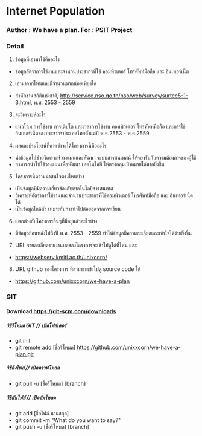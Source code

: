 # Internet Population
### Author : We have a plan. For : PSIT Project

### Detail
1. ข้อมูลที่เอามาใช้คืออะไร
  * ข้อมูลอัตราการใช้งานและจำนวนประชากรที่ใช้ คอมพิวเตอร์ โทรศัพท์มือถือ และ อินเทอร์เน็ต
2. เอามาจากไหนและมีจำนวนมากน้อยเพียงใด 
  * สำนักงานสถิติแห่งชาติ, http://service.nso.go.th/nso/web/survey/surtec5-1-3.html, พ.ศ. 2553 -.2559
3. จะวิเคราะห์อะไร
  * แนวโน้ม การใช้งาน การเติบโต และเวลาการใช้งาน คอมพิวเตอร์ โทรศัพท์มือถือ และการใช้อินเตอร์เน็ตของประชากรประเทศไทยตั้งแต่ปี พ.ศ.2553 - พ.ศ.2559
4. ผลและประโยชน์ที่คาดว่าจะได้โครงการนี้คืออะไร
  * นำข้อมูลไปช่วยวิเคราะห์วางแผนและพัฒนา ระบบสารสนเทศน์ ให้รองรับกับความต้องการของผู้ใช้
  * สามารถนำไปใช้วางแผนเพื่อพัฒนา เทคโนโลยี ให้ตรงกลุ่มเป้าหมายได้มากยิ่งขึ้น
5. โครงการนี้ความน่าสนใจตรงไหนบ้าง
  * เป็นข้อมูลที่มีความเกี่ยวข้องกับเทคโนโลยีสารสนเทศ
  * วิเคราะห์อัตราการใช้งานและจำนวนประชากรที่ใช้คอมพิวเตอร์ โทรศัพท์มือถือ และ อินเทอร์เน็ตได้
  * เป็นข้อมูลใกล้ตัว เหมาะกับการนำไปต่อยอดจากการเรียน
6. แตกต่างกับโครงการอื่นๆที่มีอยู่แล้วอะไรบ้าง 
  * มีข้อมูลย้อนหลังไปถึงปี พ.ศ. 2553 - 2559 ทำให้ข้อมูลมีความละเอียดและเข้าใจได้ง่ายยิ่งขึ้น     
7. URL รายละเอียดรายงานผลของโครงการจะเข้าไปดูได้ที่ไหน และ 
  * https://webserv.kmitl.ac.th/unixcorn/
8. URL github ของโครงการ ที่สามารถเข้าไปดู source code ได้
  * https://github.com/unixxcorn/we-have-a-plan

### GIT
#### Download https://git-scm.com/downloads
##### วิธีรีโหมด GIT // เปิดโฟล์เดอร์
* git init
* git remote add [ชื่อรีโหมด] https://github.com/unixxcorn/we-have-a-plan.git
##### วิธีดึงไฟล์  // เปิดดาวน์โหลด
* git pull -u [ชื่อรีโหมด] [branch]
##### วิธีดันไฟล์  // เปิดอัพโหลด
* git add [ชื่อไฟล์.นามสกุล]
* git commit -m "What do you want to say?"
* git push -u [ชื่อรีโหมด] [branch]

